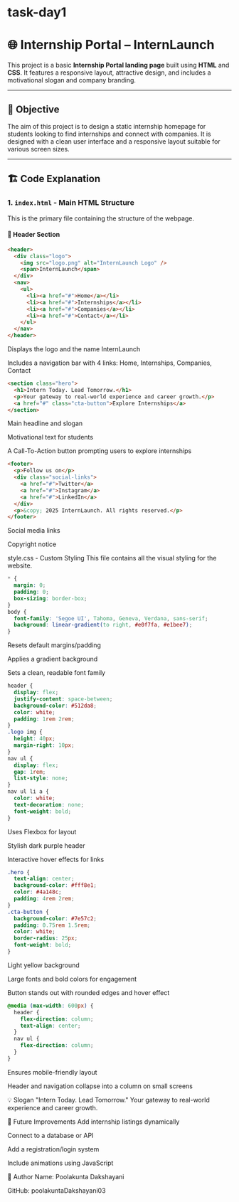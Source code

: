 # task-day1
# 🌐 Internship Portal – InternLaunch

This project is a basic **Internship Portal landing page** built using **HTML** and **CSS**. It features a responsive layout, attractive design, and includes a motivational slogan and company branding.

---

## 📌 Objective

The aim of this project is to design a static internship homepage for students looking to find internships and connect with companies. It is designed with a clean user interface and a responsive layout suitable for various screen sizes.

---

## 🏗️ Code Explanation

### 1. `index.html` - Main HTML Structure

This is the primary file containing the structure of the webpage.

#### 📌 Header Section
```html
<header>
  <div class="logo">
    <img src="logo.png" alt="InternLaunch Logo" />
    <span>InternLaunch</span>
  </div>
  <nav>
    <ul>
      <li><a href="#">Home</a></li>
      <li><a href="#">Internships</a></li>
      <li><a href="#">Companies</a></li>
      <li><a href="#">Contact</a></li>
    </ul>
  </nav>
</header>
```

Displays the logo and the name InternLaunch

Includes a navigation bar with 4 links: Home, Internships, Companies, Contact

```html
<section class="hero">
  <h1>Intern Today. Lead Tomorrow.</h1>
  <p>Your gateway to real-world experience and career growth.</p>
  <a href="#" class="cta-button">Explore Internships</a>
</section>
```
Main headline and slogan

Motivational text for students

A Call-To-Action button prompting users to explore internships
```html
<footer>
  <p>Follow us on</p>
  <div class="social-links">
    <a href="#">Twitter</a>
    <a href="#">Instagram</a>
    <a href="#">LinkedIn</a>
  </div>
  <p>&copy; 2025 InternLaunch. All rights reserved.</p>
</footer>
```

Social media links

Copyright notice


style.css - Custom Styling
This file contains all the visual styling for the website.
```css
* {
  margin: 0;
  padding: 0;
  box-sizing: border-box;
}
body {
  font-family: 'Segoe UI', Tahoma, Geneva, Verdana, sans-serif;
  background: linear-gradient(to right, #e0f7fa, #e1bee7);
}
```
Resets default margins/padding

Applies a gradient background

Sets a clean, readable font family

```css
header {
  display: flex;
  justify-content: space-between;
  background-color: #512da8;
  color: white;
  padding: 1rem 2rem;
}
.logo img {
  height: 40px;
  margin-right: 10px;
}
nav ul {
  display: flex;
  gap: 1rem;
  list-style: none;
}
nav ul li a {
  color: white;
  text-decoration: none;
  font-weight: bold;
}
```
Uses Flexbox for layout

Stylish dark purple header

Interactive hover effects for links

```css
.hero {
  text-align: center;
  background-color: #fff8e1;
  color: #4a148c;
  padding: 4rem 2rem;
}
.cta-button {
  background-color: #7e57c2;
  padding: 0.75rem 1.5rem;
  color: white;
  border-radius: 25px;
  font-weight: bold;
}
```

Light yellow background

Large fonts and bold colors for engagement

Button stands out with rounded edges and hover effect
```css
@media (max-width: 600px) {
  header {
    flex-direction: column;
    text-align: center;
  }
  nav ul {
    flex-direction: column;
  }
}
```
Ensures mobile-friendly layout

Header and navigation collapse into a column on small screens

💡 Slogan
"Intern Today. Lead Tomorrow."
Your gateway to real-world experience and career growth.


🚀 Future Improvements
Add internship listings dynamically

Connect to a database or API

Add a registration/login system

Include animations using JavaScript

🙋 Author
Name: Poolakunta Dakshayani

GitHub: poolakuntaDakshayani03

